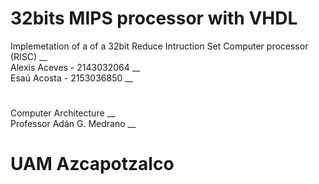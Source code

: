 # 32bits MIPS processor with VHDL
Implemetation of a of a 32bit Reduce Intruction Set Computer processor (RISC)   __  
Alexis Aceves - 2143032064  __  
Esaú Acosta - 2153036850   __  
# ####
Computer Architecture  __  
Professor Adán G. Medrano  __  
# UAM Azcapotzalco
